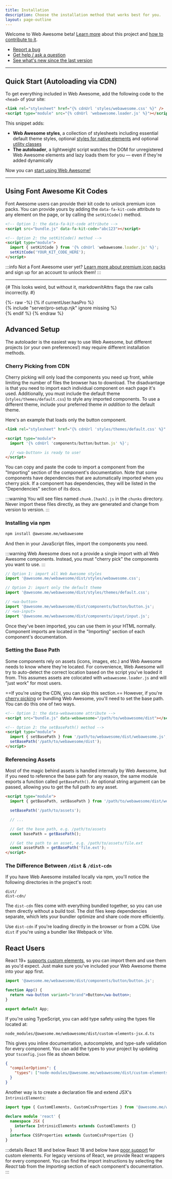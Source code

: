 ```yaml
---
title: Installation
description: Choose the installation method that works best for you.
layout: page-outline
---
```


Welcome to Web Awesome beta! [Learn more](https://webawesome.com/) about this project and [how to contribute to it](https://webawesome.com/docs/resources/contributing).

- [Report a bug](https://github.com/shoelace-style/webawesome/issues)
- [Get help / ask a question](https://github.com/shoelace-style/webawesome/discussions)
- [See what's new since the last version](/docs/resources/changelog)

---

## Quick Start (Autoloading via CDN)

To get everything included in Web Awesome, add the following code to the `<head>` of your site:

```html
<link rel="stylesheet" href="{% cdnUrl 'styles/webawesome.css' %}" />
<script type="module" src="{% cdnUrl 'webawesome.loader.js' %}"></script>
```

This snippet adds:

- **Web Awesome styles**, a collection of stylesheets including essential default theme styles, optional [styles for native elements](/docs/utilities/native) and optional [utility classes](/docs/utilities)
- **The autoloader**, a lightweight script watches the DOM for unregistered Web Awesome elements and lazy loads them for you — even if they're added dynamically

Now you can [start using Web Awesome!](/docs/usage)

---

## Using Font Awesome Kit Codes

Font Awesome users can provide their kit code to unlock premium icon packs. You can provide yours by adding the `data-fa-kit-code` attribute to any element on the page, or by calling the `setKitCode()` method.

```html
<!-- Option 1: the data-fa-kit-code attribute -->
<script src="bundle.js" data-fa-kit-code="abc123"></script>

<!-- Option 2: the setKitCode() method -->
<script type="module">
  import { setKitCode } from '{% cdnUrl 'webawesome.loader.js' %}';
  setKitCode('YOUR_KIT_CODE_HERE');
</script>
```

:::info
Not a Font Awesome user yet? [Learn more about premium icon packs](https://fontawesome.com/) and sign up for an account to unlock them!
:::

---

{# This looks weird, but without it, markdownItAttrs flags the raw calls incorrectly. #}

<div>
{%- raw -%}
  {% if currentUser.hasPro %}
    <div>
      {% include "server/pro-setup.njk" ignore missing %}
    </div>
  {% endif %}
{% endraw %}
</div>

## Advanced Setup

The autoloader is the easiest way to use Web Awesome, but different projects (or your own preferences!) may require different installation methods.

### Cherry Picking from CDN

Cherry picking will only load the components you need up front, while limiting the number of files the browser has to download. The disadvantage is that you need to import each individual component on each page it's used. Additionally, you must include the default theme (`styles/themes/default.css`) to style any imported components. To use a different theme, include your preferred theme _in addition to_ the default theme.

Here's an example that loads only the button component.

```html
<link rel="stylesheet" href="{% cdnUrl 'styles/themes/default.css' %}" />

<script type="module">
  import '{% cdnUrl 'components/button/button.js' %}';

  // <wa-button> is ready to use!
</script>
```

You can copy and paste the code to import a component from the "Importing" section of the component's documentation. Note that some components have dependencies that are automatically imported when you cherry pick. If a component has dependencies, they will be listed in the "Dependencies" section of its docs.

:::warning
You will see files named `chunk.[hash].js` in the `chunks` directory. Never import these files directly, as they are generated and change from version to version.
:::

### Installing via npm

```bash
npm install @awesome.me/webawesome
```

And then in your JavaScript files, import the components you need.

:::warning
Web Awesome does not a provide a single import with all Web Awesome components. Instead, you must "cherry pick" the components you want to use.
:::

```js
// Option 1: import all Web Awesome styles
import '@awesome.me/webawesome/dist/styles/webawesome.css';

// Option 2: import only the default theme
import '@awesome.me/webawesome/dist/styles/themes/default.css';

// <wa-button>
import '@awesome.me/webawesome/dist/components/button/button.js';
// <wa-input>
import '@awesome.me/webawesome/dist/components/input/input.js';
```

Once they've been imported, you can use them in your HTML normally. Component imports are located in the "Importing" section of each component's documentation.

### Setting the Base Path

Some components rely on assets (icons, images, etc.) and Web Awesome needs to know where they're located. For convenience, Web Awesome will try to auto-detect the correct location based on the script you've loaded it from. This assumes assets are colocated with `webawesome.loader.js` and will "just work" for most users.

==If you're using the CDN, you can skip this section.== However, if you're [cherry picking](#cherry-picking-from-cdn) or bundling Web Awesome, you'll need to set the base path. You can do this one of two ways.

```html
<!-- Option 1: the data-webawesome attribute -->
<script src="bundle.js" data-webawesome="/path/to/webawesome/dist"></script>

<!-- Option 2: the setBasePath() method -->
<script type="module">
  import { setBasePath } from '/path/to/webawesome/dist/webawesome.js';
  setBasePath('/path/to/webawesome/dist');
</script>
```

### Referencing Assets

Most of the magic behind assets is handled internally by Web Awesome, but if you need to reference the base path for any reason, the same module exports a function called `getBasePath()`. An optional string argument can be passed, allowing you to get the full path to any asset.

```html
<script type="module">
  import { getBasePath, setBasePath } from '/path/to/webawesome/dist/webawesome.js';

  setBasePath('/path/to/assets');

  // ...

  // Get the base path, e.g. /path/to/assets
  const basePath = getBasePath();

  // Get the path to an asset, e.g. /path/to/assets/file.ext
  const assetPath = getBasePath('file.ext');
</script>
```

### The Difference Between `/dist` & `/dist-cdn`

If you have Web Awesome installed locally via npm, you'll notice the following directories in the project's root:

```
dist/
dist-cdn/
```

The `dist-cdn` files come with everything bundled together, so you can use them directly without a build tool. The dist files keep dependencies separate, which lets your bundler optimize and share code more efficiently.

Use `dist-cdn` if you're loading directly in the browser or from a CDN. Use `dist` if you're using a bundler like Webpack or Vite.

## React Users

React 19+ [supports custom elements](https://react.dev/blog/2024/04/25/react-19#support-for-custom-elements), so you can import them and use them as you'd expect. Just make sure you've included your Web Awesome theme into your app first.

```jsx
import '@awesome.me/webawesome/dist/components/button/button.js';

function App() {
  return <wa-button variant="brand">Button</wa-button>;
}

export default App;
```

If you're using TypeScript, you can add type safety using the types file located at:

```
node_modules/@awesome.me/webawesome/dist/custom-elements-jsx.d.ts
```

This gives you inline documentation, autocomplete, and type-safe validation for every component. You can add the types to your project by updating your `tsconfig.json` file as shown below.

```json
{
  "compilerOptions": {
    "types": ["node-modules/@awesome.me/webawesome/dist/custom-elements-jsx.d.ts"]
  }
}
```

Another way is to create a declaration file and extend JSX's `IntrinsicElements`:

```ts
import type { CustomElements, CustomCssProperties } from '@awesome.me/webawesome/dist/custom-elements-jsx.d.ts';

declare module 'react' {
  namespace JSX {
    interface IntrinsicElements extends CustomElements {}
  }
  interface CSSProperties extends CustomCssProperties {}
}
```

:::details React 18 and below
React 18 and below have [poor support](https://custom-elements-everywhere.com/#react) for custom elements. For legacy versions of React, we provide React wrappers for every component. You can find the import instructions by selecting the _React_ tab from the _Importing_ section of each
component's documentation.
:::
